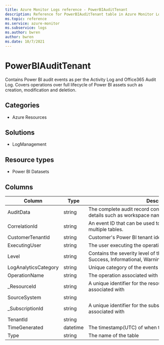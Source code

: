 ```yaml
---
title: Azure Monitor Logs reference - PowerBIAuditTenant
description: Reference for PowerBIAuditTenant table in Azure Monitor Logs.
ms.topic: reference
ms.service: azure-monitor
ms.subservice: logs
ms.author: bwren
author: bwren
ms.date: 10/7/2021
---
```


# PowerBIAuditTenant

 Contains Power BI audit events as per the Activity Log and Office365 Audit Log. Covers operations over full lifecycle of Power BI assets such as creation, modification and deletion.

## Categories

- Azure Resources
## Solutions

- LogManagement
## Resource types

- Power BI Datasets




## Columns

| Column | Type | Description |
| --- | --- | --- |
| AuditData | string | The complete audit record containing relevant operation details such as workspace name or dataset name. |
| CorrelationId | string | An event ID that can be used to correlated events between multiple tables. |
| CustomerTenantId | string | Customer's Power BI tenant identifier. |
| ExecutingUser | string | The user executing the operation. |
| Level | string | Contains the severity level of the operation being logged. Success, Informational, Warning, or Error. |
| LogAnalyticsCategory | string | Unique category of the events like like Audit/Security/Request. |
| OperationName | string | The operation associated with the log record. |
| _ResourceId | string | A unique identifier for the resource that the record is associated with |
| SourceSystem | string |  |
| _SubscriptionId | string | A unique identifier for the subscription that the record is associated with |
| TenantId | string |  |
| TimeGenerated | datetime | The timestamp(UTC) of when the log entry was generated. |
| Type | string | The name of the table |
